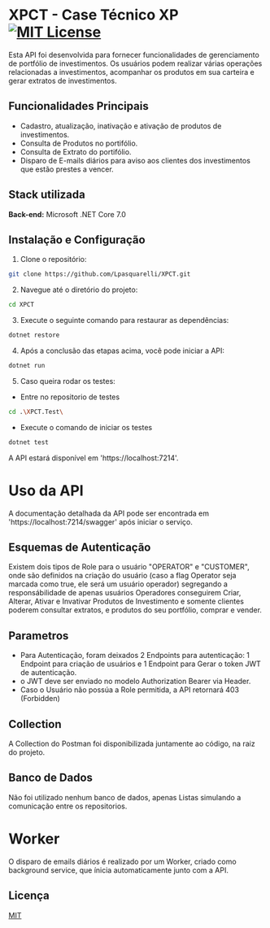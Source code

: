 
# XPCT - Case Técnico XP [![MIT License](https://img.shields.io/badge/License-MIT-green.svg)](https://choosealicense.com/licenses/mit/)

Esta API foi desenvolvida para fornecer funcionalidades de gerenciamento de portfólio de investimentos. Os usuários podem realizar várias operações relacionadas a investimentos, acompanhar os produtos em sua carteira e gerar extratos de investimentos.

## Funcionalidades Principais

- Cadastro, atualização, inativação e ativação de produtos de investimentos.
- Consulta de Produtos no portifólio.
- Consulta de Extrato do portifólio.
- Disparo de E-mails diários para aviso aos clientes dos investimentos que estão prestes a vencer.



## Stack utilizada

**Back-end:** Microsoft .NET Core 7.0


## Instalação e Configuração

1. Clone o repositório:

```bash
git clone https://github.com/Lpasquarelli/XPCT.git
```

2. Navegue até o diretório do projeto:

```bash
cd XPCT
```

3. Execute o seguinte comando para restaurar as dependências:

```bash
dotnet restore
```

4. Após a conclusão das etapas acima, você pode iniciar a API:

```bash
dotnet run

```

5. Caso queira rodar os testes:

- Entre no repositorio de testes
```bash
cd .\XPCT.Test\

```
- Execute o comando de iniciar os testes
```bash
dotnet test

```

A API estará disponível em 'https://localhost:7214'.


# Uso da API

A documentação detalhada da API pode ser encontrada em 'https://localhost:7214/swagger' após iniciar o serviço.


## Esquemas de Autenticação

Existem dois tipos de Role para o usuário "OPERATOR" e "CUSTOMER", onde são definidos na criação do usuário (caso a flag Operator seja marcada como true, ele será um usuário operador) segregando a responsábilidade de apenas usuários Operadores conseguirem Criar, Alterar, Ativar e Invativar Produtos de Investimento e somente clientes poderem consultar extratos, e produtos do seu portfólio, comprar e vender.

## Parametros

- Para Autenticação, foram deixados 2 Endpoints para autenticação: 1 Endpoint para criação de usuários e 1 Endpoint para Gerar o token JWT de autenticação.
- o JWT deve ser enviado no modelo Authorization Bearer via Header.
- Caso o Usuário não possúa a Role permitida, a API retornará 403 (Forbidden)


## Collection

A Collection do Postman foi disponibilizada juntamente ao código, na raiz do projeto.

## Banco de Dados

Não foi utilizado nenhum banco de dados, apenas Listas simulando a comunicação entre os repositorios.


# Worker

O disparo de emails diários é realizado por um Worker, criado como background service, que ínicia automaticamente junto com a API.







## Licença

[MIT](https://choosealicense.com/licenses/mit/)

